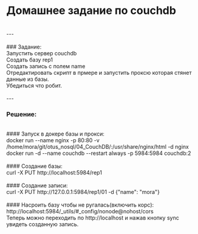 # Домашнее задание по couchdb
<br/>
---
<br/>
<br/>
### Задание: <br/> 
Запустить сервер couchdb <br/>
Создать базу rep1 <br/> 
Создать запись с полем name <br/>
Отредактировать скрипт в прмере и запустить проксю которая стянет данные из базы. <br/> 
Убедиться что робит. <br/>
<br/>
--- 

### Решение: <br/>
<br/>
#### Запуск в докере базы и прокси: <br/>
docker run --name nginx -p 80:80 -v /home/mora/git/otus_nosql/04_CouchDB/:/usr/share/nginx/html -d nginx <br/>
docker run -d --name couchdb --restart always -p 5984:5984 couchdb:2 <br/>
<br/>
#### Создание базы: <br/>
curl -X PUT http://localhost:5984/rep1 <br/>
<br/>
#### Создание записи: <br/>
curl -X PUT http://127.0.0.1:5984/rep1/01 -d  {"name": "mora"} <br/>
<br/>
#### Насроить базу чтобы не ругалась(включить корс):  <br/>
http://localhost:5984/_utils/#_config/nonode@nohost/cors
<br/>
Теперь можно переходить по http://localhost и нажав кнопку sync увидеть созданную запись. 
